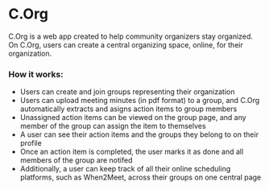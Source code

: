 # C.Org

C.Org is a web app created to help community organizers stay organized. On C.Org, users can create a central organizing space, online, for their organization. 


### How it works:
- Users can create and join groups representing their organization
- Users can upload meeting minutes (in pdf format) to a group, and C.Org automatically extracts and asigns action items to group members
- Unassigned action items can be viewed on the group page, and any member of the group can assign the item to themselves
- A user can see their action items and the groups they belong to on their profile
- Once an action item is completed, the user marks it as done and all members of the group are notifed 
- Additionally, a user can keep track of all their online scheduling platforms, such as When2Meet, across their groups on one central page
